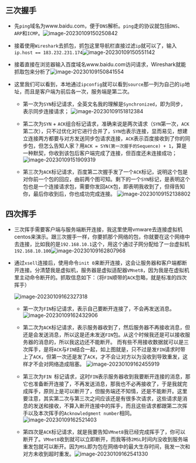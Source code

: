 ## 三次握手

- 先`ping`域名为www.baidu.com，便于`DNS`解析。`ping`走的协议就包括`DNS`、`ARP`和`ICMP`。![image-20230109150250842](https://yupeng-tuchuang.oss-cn-shenzhen.aliyuncs.com/image-20230109150250842.png)

- 接着使用`Wireshark`去抓包，抓包这里导航栏直接过滤`ip`就可以了，输入`ip.host == 183.232.231.174`![image-20230109150551142](https://yupeng-tuchuang.oss-cn-shenzhen.aliyuncs.com/image-20230109150551142.png)

- 接着直接在浏览器输入百度域名www.baidu.com访问请求，Wireshark就能抓取包来分析了![image-20230109150841554](https://yupeng-tuchuang.oss-cn-shenzhen.aliyuncs.com/image-20230109150841554.png)

- 这里我们可以看到，本地通过`ipconfig`就可以看到`source`那一列为自己的`ip`地址，而且是客户端为前后各一次，服务端是第二次。

  - 第一次为`SYN`标记请求，全英文名我的理解是`Synchronized`，即为同步，表示同步连接请求；                     ![image-20230109151812384](https://yupeng-tuchuang.oss-cn-shenzhen.aliyuncs.com/image-20230109151812384.png)

  - 第二次为`SYN` + `ACK`组合标记请求，准确来说是两次请求（`SYN`第一次，`ACK`第二次），只不过优化对它进行合并了，`SYN`也表示连接，显而易见，想建立连接两方都要与对方发送同步包请求连接，`ACK`表示百度接收到了你的同步包，但怎么告知人家？用`ACK = SYN(第一次握手的Sequence) + 1`，算是一种默契，你收到该包后客户端完成了连接，但百度还未连接成功；   ![image-20230109151909319](https://yupeng-tuchuang.oss-cn-shenzhen.aliyuncs.com/image-20230109151909319.png)

  - 第三次为`ACK`标记请求，百度第二次握手发了一个`ACK`标记，说明这个包是对你前一个包的回应，由前两个图可知。剩下的一个`SYN`标记，是表明这个包也是一个连接请求包，需要你发回`ACK`包，即表明我收到了，但得告知你，最后你收到后，你也成功完成连接。                                                                                          ![image-20230109152138802](https://yupeng-tuchuang.oss-cn-shenzhen.aliyuncs.com/image-20230109152138802.png)

## 四次挥手

- 三次挥手需要客户端与服务端断开连接，我这里使用vmware去连接虚拟机centos来演示。跟三次握手一样，你要抓那个网络的包，你就要在这个网络中去连接，比如我的是`192.168.10.1`这个，用这个通过子网分配给了一台虚拟机`192.168.10.100`![image-20230109162807968](https://yupeng-tuchuang.oss-cn-shenzhen.aliyuncs.com/image-20230109162807968.png)

- 通过`xsell`连接后，使用命令`init 0`来断开连接，这会让服务器和客户端都断开连接。分清楚我是虚拟机，服务器是虚拟适配器`VMnet8`，因为我是在虚拟机里主动命令断开的。抓取信息如下：（将`FIN`顺带的`ACK`忽略，就是标准的四次挥手）

  ![image-20230109162327318](https://yupeng-tuchuang.oss-cn-shenzhen.aliyuncs.com/image-20230109162327318.png)

  - 第一次为`FIN`标记请求，表示自己要断开连接了，不会再发送消息。![image-20230109162432906](https://yupeng-tuchuang.oss-cn-shenzhen.aliyuncs.com/image-20230109162432906.png)

  - 第二次为`ACK`标记请求，表示服务器收到了，然后服务器不再接收消息，但还是会发送消息，所以这是还未发送`FIN`包。从这个时候我还是可以接收服务器的消息的，所以我这边还不能断开。   而有些不用接收数据就可以是三次挥手，是将`ACK`与`FIN`结合一起，如上图就是，只不过是发`FIN`请求时带上了`ACK`，但第一次还是发了`ACK`，才不会让对方以为没收到导致重发，这样才不会对网络造成阻塞。                                   ![image-20230109162455919](https://yupeng-tuchuang.oss-cn-shenzhen.aliyuncs.com/image-20230109162455919.png)
  - 第三次为`FIN `标记请求，这时`FIN`表示服务器收到我要断开连接的消息，那它也准备断开连接了，不再发送消息，那我也不必再接收了，于是我就完成挥手，原则上是可以断开了，但服务端还不知情，还是不能断开。这里要注意，其实第二次与第三次之间应该还是有很多次请求，这些请求是消息的发送和接收，不算入断开连接中的挥手，而且这些请求都跟第二次挥手以及本次挥手的`Acknowledgment number`相同。          ![image-20230109162521403](https://yupeng-tuchuang.oss-cn-shenzhen.aliyuncs.com/image-20230109162521403.png)
  - 第四次是`ACK`标记请求，就是我要告知`VMnet8`我已经完成挥手了，你可以断开了。`VMnet8`收到就可以立即断开，而我等待`2MSL`时间内没收到服务端重发包就可以断开。因为`MSL`即为包在网络中的最大生存时间，我发一次和对方未收到超时重发。![image-20230109162541330](https://yupeng-tuchuang.oss-cn-shenzhen.aliyuncs.com/image-20230109162541330.png)









